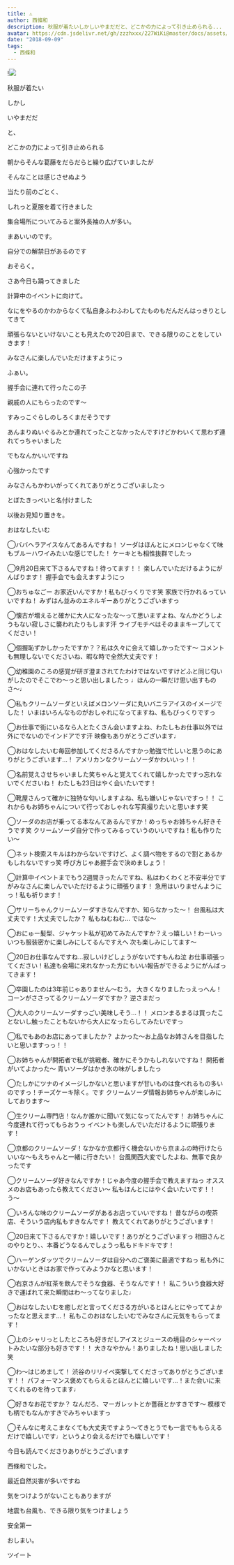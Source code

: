 ```yaml
---
title: ⚠︎
author: 西條和
description: 秋服が着たいしかしいやまだだと、どこかの力によって引き止められる...
avatar: https://cdn.jsdelivr.net/gh/zzzhxxx/227WiKi@master/docs/assets/photo/avatar/nagomi.jpg
date: "2018-09-09"
tags:
  - 西條和
---
```


!![](https://cdn.jsdelivr.net/gh/zzzhxxx/227WiKi-image@master/blog-image/nagomi-2018-09-09_1.jpg)















秋服が着たい










しかし














いやまだだ




と、












どこかの力によって引き止められる












朝からそんな葛藤をだらだらと繰り広げていましたが









そんなことは感じさせぬよう














当たり前のごとく、




しれっと夏服を着て行きました














集合場所についてみると案外長袖の人が多い。






















まあいいのです。















自分での解禁日があるのです














おそらく。

















さあ今日も踊ってきました











計算中のイベントに向けて。











なにをやるのかわからなくて私自身ふわふわしてたものもだんだんはっきりとしてきて










頑張らないといけないことも見えたので20日まで、できる限りのことをしていきます！












みなさんに楽しんでいただけますようにっ










ふぁい。












握手会に連れて行ったこの子












親戚の人にもらったのです〜











すみっこぐらしのしろくまだそうです










あんまりぬいぐるみとか連れてったことなかったんですけどかわいくて思わず連れてっちゃいました











でもなんかいいですね











心強かったです















みなさんもかわいがってくれてありがとうございましたっ
















とぼたきっぺいと名付けました











以後お見知り置きを。











おはなしたいむ



◯ババヘラアイスなんてあるんですね！
ソーダはほんとにメロンじゃなくて味もブルーハワイみたいな感じでした！
ケーキとも相性抜群でしたっ





◯9月20日来て下さるんですね！待ってます！！
楽しんでいただけるようにがんばります！
握手会でも会えますようにっ






◯おちゅなごー
お家近いんですか！私もびっくりです笑
家族で行かれるっていいですね！
みずはん並みのエネルギーありがとうございますっ






◯懐古が増えると確かに大人になったな〜って思いますよね、なんかどうしようもない寂しさに襲われたりもします汗
ライブモチベはそのままキープしててください！






◯個握恥ずかしかったですか？？私は久々に会えて嬉しかったです〜
コメントも無理しないでくださいね、暇な時で全然大丈夫です！






◯幼稚園のころの感覚が研ぎ澄まされてたわけではないですけどふと同じ匂いがしたのでそこでわ〜っと思い出しましたっ
♩ほんの一瞬だけ思い出すものさ〜♩







◯私もクリームソーダといえばメロンソーダに丸いバニラアイスのイメージでした！
いまはいろんなものがおしゃれになってますね、私もびっくりですっ





◯お仕事で街にいるなら人とたくさん会いますよね、わたしもお仕事以外では外にでないのでインドアです汗
映像もありがとうございます♩






◯おはなしたいむ毎回参加してくださるんですかっ勉強で忙しいと思うのにありがとうございます…！
アメリカンなクリームソーダかわいいっ！！





◯名前覚えさせちゃいました笑ちゃんと覚えてくれて嬉しかったですっ忘れないでくださいね！
わたしも23日はやく会いたいです！







◯靴屋さんって確かに独特な匂いしますよね、私も嫌いじゃないですっ！！
これからもお姉ちゃんについて行っておしゃれな写真撮りたいと思います笑








◯ソーダのお店が乗ってる本なんてあるんですか！めっちゃお姉ちゃん好きそうです笑
クリームソーダ自分で作ってみるっていうのいいですね！私も作りたい〜






◯ネット検索スキルはわからないですけど、よく調べ物をするので割とあるかもしれないですっ笑
呼び方じゃあ握手会で決めましょう！







◯計算中イベントまでもう2週間きったんですね、私はわくわくと不安半分ですがみなさんに楽しんでいただけるように頑張ります！
急用はいりませんようにっ！私も祈ります！






◯サリーちゃんクリームソーダすきなんですか、知らなかった〜！
台風私は大丈夫です！大丈夫でしたか？
私もねむねむ…
ではな〜





◯おにゅー髪型、ジャケット私が初めてみたんですか？えっ嬉しい！わーいっ
いつも服装密かに楽しみにしてるんですえへ
次も楽しみにしてます〜




◯20日お仕事なんですね…寂しいけどしょうがないですもんね泣
お仕事頑張ってください！私達も会場に来れなかった方にもいい報告ができるようにがんばってきます！





◯卒園したのは3年前じゃありません〜むう。
大きくなりましたっえっへん！
コーンがささってるクリームソーダですか？
逆さまだっ






◯大人のクリームソーダすっごい美味しそう…！！
メロンまるまるは買ったことないし触ったこともないから大人になったらしてみたいですっ






◯私でもあのお店にあってましたか？
よかった〜お上品なお姉さんを目指したいと思いますっっ！！




◯お姉ちゃんが開拓者で私が挑戦者、確かにそうかもしれないですね！
開拓者がいてよかった〜
青いソーダはかき氷の味がしましたっ







◯たしかにツナのイメージしかないと思いますが甘いものは食べれるもの多いのですっ！チーズケーキ除く。です
クリームソーダ情報お姉ちゃんが楽しみにしております〜







◯生クリーム専門店！なんか誰かに聞いて気になってたんです！
お姉ちゃんに今度連れて行ってもらおうっ
イベントも楽しんでいただけるように頑張ります！






◯京都のクリームソーダ！なかなか京都行く機会ないから京まふの時行けたらいいな〜もえちゃんと一緒に行きたい！
台風関西大変でしたよね、無事で良かったです






◯クリームソーダ好きなんですか！じゃあ今度の握手会で教えますねっ
オススメのお店もあったら教えてください〜
私もほんとにはやく会いたいです！！う〜







◯いろんな味のクリームソーダがあるお店っていいですね！
昔ながらの喫茶店、そういう店内私もすきなんです！
教えてくれてありがとうございます！






◯20日来て下さるんですか！嬉しいです！ありがとうございますっ
相田さんとのやりとり、、本番どうなるんでしょうっ私もドキドキです！







◯ハーゲンダッツでクリームソーダは自分へのご褒美に最適ですねっ
私も外にいかないときはお家で作ってみようかなと思います！







◯右京さんが紅茶を飲んでそうな食器、そうなんです！！
私こういう食器大好きで運ばれて来た瞬間はわ〜ってなりました♩







◯おはなしたいむを癒しだと言ってくださる方がいるとほんとにやっててよかったなと思えます…！
私もこのおはなしたいむでみなさんに元気をもらってます！






◯上のシャリっとしたところも好きだしアイスとジュースの境目のシャーベットみたいな部分も好きです！！
大きなやかん！ありましたね！思い出しました笑






◯わ〜はじめまして！
渋谷のリリイベ突撃してくださってありがとうございます！！
パフォーマンス褒めてもらえるとほんとに嬉しいです…！また会いに来てくれるのを待ってます♩






◯好きなお花ですか？
なんだろ、マーガレットとか薔薇とかすきです〜
模様でも柄でもなんかすきでみちゃいますっ





◯そんなに考えこまなくても大丈夫ですよう〜てきとうでも一言でももらえるだけで嬉しいです♩というより会えるだけでも嬉しいです！














今日も読んでくださりありがとうございます











西條和でした。









最近自然災害が多いですね







気をつけようがないこともありますが







地震も台風も、できる限り気をつけましょう









安全第一







おしまい。


ツイート



